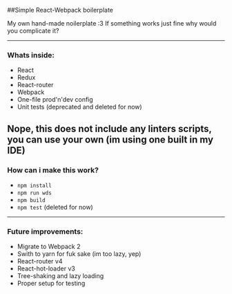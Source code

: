 ##Simple React-Webpack boilerplate

My own hand-made noilerplate :3
If something works just fine why would you complicate it?

---
### Whats inside:

*  React
*  Redux
*  React-router
*  Webpack
*  One-file prod'n'dev config
*  Unit tests (deprecated and deleted for now)

Nope, this does not include any linters scripts, you can use your own (im using one built in my IDE)
---

### How can i make this work?

*  `npm install`
*  `npm run wds`
*  `npm build`
*  `npm test` (deleted for now)

---

### Future improvements:

*  Migrate to Webpack 2
*  Swith to yarn for fuk sake (im too lazy, yep)
*  React-router v4
*  React-hot-loader v3
*  Tree-shaking and lazy loading
*  Proper setup for testing
